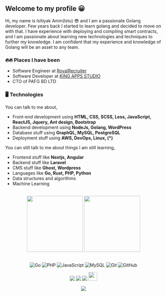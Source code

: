 ## Welcome to my profile 😀
Hi, my name is Isitiyak Amin(Istu) 😎 and I am a passionate Golang developer. Few years back I started to learn golang and decided to move on with that. I have experience with deploying and compiling smart contracts, and I am passionate about learning new technologies and techniques to further my knowledge. I am confident that my experience and knowledge of Golang will be an asset to any team.

### 🔥🔥 Places I have been
- Software Engineer at [RoyalRecruiter](https://royalrecruiter.com.com/)
- Software Developer at [KING APPS STUDIO](https://kingappsstudio.com)
- CTO of PAFG BD LTD

### 🖥 Technologies

You can talk to me about,
- Front-end development using **HTML, CSS, SCSS, Less, JavaScript, ReactJS, Jquery, Ant design, Bootstrap**
- Backend development using **NodeJs, Golang, WordPress**
- Database stuff using **GraphQL, MySQL, PostgreSQL**
- Deployment stuff using **AWS, DevOps, Linux, (*)**

You can still talk to me about things I am still learning,
- Frontend stuff like **Nextjs, Angular**
- Backend stuff like **Laravel**
- CMS stuff like **Ghost, Wordpress**
- Languages like **Go, Rust, PHP, Python**
- Data structures and algorithms
- Machine Learning
<br>

<!-- GITHUB STATUS -->
<div align="center">
  <img height="180em" src="https://github-readme-stats.vercel.app/api?username=istiyakamin&show_icons=true&theme=dark&include_all_commits=true&count_private=true"/>
  <img height="180em" src="https://github-readme-stats.vercel.app/api/top-langs/?username=istiyakamin&layout=compact&langs_count=10&theme=dark"/>

  <!-- TEMAS: dark, radical, merko, gruvbox, tokyonight, onedark, cobalt, synthwave, highcontrast, dracula -->
</div>

<br>

<!-- TECNOLOGIAS -->
<div align="center">

![Go](https://img.shields.io/badge/go-%2300ADD8.svg?style=flat-squar&logo=go&logoColor=white)
![PHP](https://img.shields.io/badge/php-%23777BB4.svg?style=flat-squar&logo=php&logoColor=white)
![JavaScript](https://img.shields.io/badge/-JavaScript-black?style=flat-square&logo=javascript)
![MySQL](https://img.shields.io/badge/-MySQL-black?style=flat-square&logo=mysql)
![Git](https://img.shields.io/badge/-Git-black?style=flat-square&logo=git)
![GitHub](https://img.shields.io/badge/-GitHub-181717?style=flat-square&logo=github)

</div>

<!-- REDES SOCIAIS -->
<div align="center">
  <a href="https://www.youtube.com/istiyakamin" target="_blank"><img src="https://img.shields.io/badge/YouTube-FF0000?style=for-the-badge&logo=youtube&logoColor=white" target="_blank"></a>
  <a href="https://instagram.com/istiyakamin10" target="_blank"><img src="https://img.shields.io/badge/-Instagram-%23E4405F?style=for-the-badge&logo=instagram&logoColor=white" target="_blank"></a>
  <a href="https://www.linkedin.com/in/istiyak-amin/" target="_blank"><img src="https://img.shields.io/badge/-LinkedIn-%230077B5?style=for-the-badge&logo=linkedin&logoColor=white" target="_blank"></a>  
   <a href="mailto:istiyakaminsanto@gmail.com" target="_blank"><img src="https://play-lh.googleusercontent.com/D1Dz2BjPYev_oyksKXsdtAS66a_2Ql-sklpzTnwR9lqnDG_P5lAJEtfR70FudJ0XMA=s48-rw" style='width: 28px' target="_blank"></a>  
  
  ![](https://visitor-badge.glitch.me/badge?page_id=istiyakamin)
</div>
